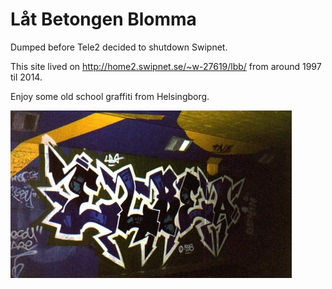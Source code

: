 # Låt Betongen Blomma

Dumped before Tele2 decided to shutdown Swipnet.

This site lived on http://home2.swipnet.se/~w-27619/lbb/ from around 1997 til 2014.

Enjoy some old school graffiti from Helsingborg.

![](https://raw.githubusercontent.com/johannilsson/lbb/master/bilder/pieces/lba/elbea.jpg)

